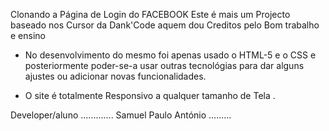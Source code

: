 Clonando a Página de Login do FACEBOOK 
Este é mais um Projecto baseado nos Cursor da Dank'Code aquem dou Creditos pelo Bom trabalho e ensino

- No desenvolvimento do mesmo foi apenas usado o HTML-5 e o CSS e posteriormente poder-se-a usar outras tecnológias para dar 
alguns ajustes ou adicionar novas funcionalidades.

- O site é totalmente Responsivo  a qualquer tamanho  de Tela .

Developer/aluno  ............. Samuel Paulo António .........
